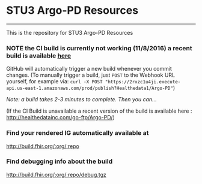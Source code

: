 
#  STU3 Argo-PD Resources

-----
This is the repository for STU3 Argo-PD Resources

### NOTE the CI build is currently not working (11/8/2016) a recent build is available [here](http://healthedatainc.com/go-ftp/Argo-PD/)



GitHub will automatically trigger a new build whenever you commit changes.
(To manually trigger a build, just `POST` to the Webhook URL yourself, for example via:
`curl -X POST "https://2rxzc1u4ji.execute-api.us-east-1.amazonaws.com/prod/publish?Healthedata1/Argo-PD"`)

*Note: a build takes 2-3 minutes to complete. Then you can...*

(If the CI Build is unavailable a recent version of the build is available here : http://healthedatainc.com/go-ftp/Argo-PD/)


### Find your rendered IG automatically available at

http://build.fhir.org/:org/:repo

### Find debugging info about the build

http://build.fhir.org/:org/:repo/debug.tgz
